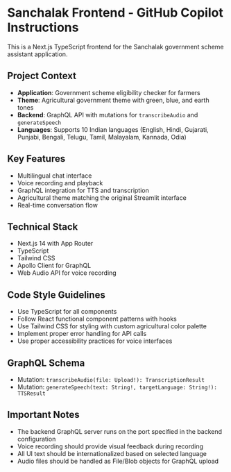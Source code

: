 <!-- Use this file to provide workspace-specific custom instructions to Copilot. For more details, visit https://code.visualstudio.com/docs/copilot/copilot-customization#_use-a-githubcopilotinstructionsmd-file -->

# Sanchalak Frontend - GitHub Copilot Instructions

This is a Next.js TypeScript frontend for the Sanchalak government scheme assistant application.

## Project Context
- **Application**: Government scheme eligibility checker for farmers
- **Theme**: Agricultural government theme with green, blue, and earth tones
- **Backend**: GraphQL API with mutations for `transcribeAudio` and `generateSpeech`
- **Languages**: Supports 10 Indian languages (English, Hindi, Gujarati, Punjabi, Bengali, Telugu, Tamil, Malayalam, Kannada, Odia)

## Key Features
- Multilingual chat interface
- Voice recording and playback
- GraphQL integration for TTS and transcription
- Agricultural theme matching the original Streamlit interface
- Real-time conversation flow

## Technical Stack
- Next.js 14 with App Router
- TypeScript
- Tailwind CSS
- Apollo Client for GraphQL
- Web Audio API for voice recording

## Code Style Guidelines
- Use TypeScript for all components
- Follow React functional component patterns with hooks
- Use Tailwind CSS for styling with custom agricultural color palette
- Implement proper error handling for API calls
- Use proper accessibility practices for voice interfaces

## GraphQL Schema
- Mutation: `transcribeAudio(file: Upload!): TranscriptionResult`
- Mutation: `generateSpeech(text: String!, targetLanguage: String!): TTSResult`

## Important Notes
- The backend GraphQL server runs on the port specified in the backend configuration
- Voice recording should provide visual feedback during recording
- All UI text should be internationalized based on selected language
- Audio files should be handled as File/Blob objects for GraphQL upload
